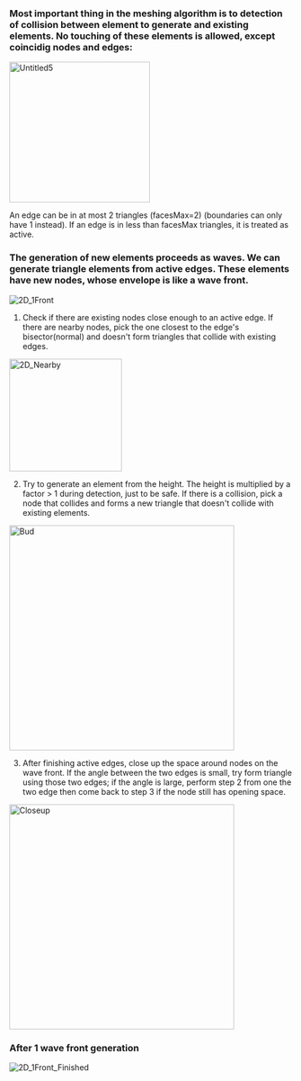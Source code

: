 ### Most important thing in the meshing algorithm is to detection of collision between element to generate and existing elements. No touching of these elements is allowed, except coincidig nodes and edges:
<img width="250" alt="Untitled5" src="https://user-images.githubusercontent.com/61217720/210154601-c8577c59-d19b-4d40-a0a5-cffff8e301b5.png">


An edge can be in at most 2 triangles (facesMax=2) (boundaries can only have 1 instead). If an edge is in less than facesMax triangles, it is treated as active.

### The generation of new elements proceeds as waves. We can generate triangle elements from active edges. These elements have new nodes, whose envelope is like a wave front.

![2D_1Front](https://github.com/AlarmClockCrusher/Python-Implementation-of-Wavefront-Meshing-Algorithm/assets/61217720/5323d772-8713-4a00-b25c-03843c1c86dd)

  1. Check if there are existing nodes close enough to an active edge. If there are nearby nodes, pick the one closest to the edge's bisector(normal) and doesn't form triangles that collide with existing edges.
  
  <img width="200" alt="2D_Nearby" src="https://github.com/AlarmClockCrusher/Python-Implementation-of-Wavefront-Meshing-Algorithm/assets/61217720/c04c43b8-c61e-4644-8418-077d0a26f3db">
  
  2. Try to generate an element from the height. The height is multiplied by a factor > 1 during detection, just to be safe. If there is a collision, pick a node that collides and forms a new triangle that doesn't collide with existing elements.

<img width="400" alt="Bud" src="https://github.com/AlarmClockCrusher/Python-Implementation-of-Wavefront-Meshing-Algorithm/assets/61217720/947fbfd8-70d4-437d-8520-0094adef17c9">

  3. After finishing active edges, close up the space around nodes on the wave front. If the angle between the two edges is small, try form triangle using those two edges; if the angle is large, perform step 2 from one the two edge then come back to step 3 if the node still has opening space. 
  <img width="400" alt="Closeup" src="https://github.com/AlarmClockCrusher/Python-Implementation-of-Wavefront-Meshing-Algorithm/assets/61217720/478d9e20-3619-432e-a7d4-fce209d91a0b">

### After 1 wave front generation
![2D_1Front_Finished](https://github.com/AlarmClockCrusher/Python-Implementation-of-Wavefront-Meshing-Algorithm/assets/61217720/15a0e310-f3eb-4138-87aa-937868cc3e8c)
